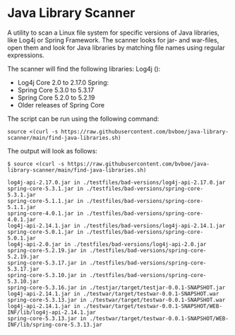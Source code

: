 # Java Library Scanner
A utility to scan a Linux file system for specific versions of Java libraries, like Log4j or Spring Framework. The scanner looks for jar- and war-files, open them and look for Java libraries by matching file names using regular expressions.

The scanner will find the following libraries:
Log4j ():
* Log4j Core 2.0 to 2.17.0
Spring:
* Spring Core 5.3.0 to 5.3.17
* Spring Core 5.2.0 to 5.2.19
* Older releases of Spring Core

The script can be run using the following command:

```
source <(curl -s https://raw.githubusercontent.com/bvboe/java-library-scanner/main/find-java-libraries.sh)
```

The output will look as follows:
```
$ source <(curl -s https://raw.githubusercontent.com/bvboe/java-library-scanner/main/find-java-libraries.sh)

log4j-api-2.17.0.jar in ./testfiles/bad-versions/log4j-api-2.17.0.jar
spring-core-5.3.1.jar in ./testfiles/bad-versions/spring-core-5.3.1.jar
spring-core-5.1.1.jar in ./testfiles/bad-versions/spring-core-5.1.1.jar
spring-core-4.0.1.jar in ./testfiles/bad-versions/spring-core-4.0.1.jar
log4j-api-2.14.1.jar in ./testfiles/bad-versions/log4j-api-2.14.1.jar
spring-core-5.0.1.jar in ./testfiles/bad-versions/spring-core-5.0.1.jar
log4j-api-2.0.jar in ./testfiles/bad-versions/log4j-api-2.0.jar
spring-core-5.2.19.jar in ./testfiles/bad-versions/spring-core-5.2.19.jar
spring-core-5.3.17.jar in ./testfiles/bad-versions/spring-core-5.3.17.jar
spring-core-5.3.10.jar in ./testfiles/bad-versions/spring-core-5.3.10.jar
spring-core-5.3.16.jar in ./testjar/target/testjar-0.0.1-SNAPSHOT.jar
log4j-api-2.14.1.jar in ./testwar/target/testwar-0.0.1-SNAPSHOT.war
spring-core-5.3.13.jar in ./testwar/target/testwar-0.0.1-SNAPSHOT.war
log4j-api-2.14.1.jar in ./testwar/target/testwar-0.0.1-SNAPSHOT/WEB-INF/lib/log4j-api-2.14.1.jar
spring-core-5.3.13.jar in ./testwar/target/testwar-0.0.1-SNAPSHOT/WEB-INF/lib/spring-core-5.3.13.jar
```
